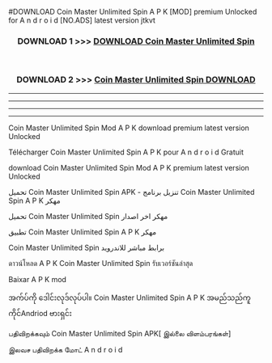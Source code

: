#DOWNLOAD Coin Master Unlimited Spin  A P K [MOD] premium Unlocked for A n d r o i d [NO.ADS] latest version jtkvt



<div align="center">

<h3>DOWNLOAD 1 >>> <a href="https://teeasianyam.web.app?sq=Coin Master Unlimited Spin ">DOWNLOAD Coin Master Unlimited Spin  </a></h3><br>

<h3>DOWNLOAD 2 >>> <a href="https://teeasianyam.web.app?sq=Coin Master Unlimited Spin  ">Coin Master Unlimited Spin   DOWNLOAD </a></h3>

</div>


----------------------------------------------------------

----------------------------------------------------------

----------------------------------------------------------

----------------------------------------------------------


Coin Master Unlimited Spin   Mod A P K download premium latest version Unlocked

Télécharger Coin Master Unlimited Spin   A P K pour A n d r o i d Gratuit

download Coin Master Unlimited Spin   Mod A P K premium latest version Unlocked

تحميل Coin Master Unlimited Spin   APK - تنزيل برنامج Coin Master Unlimited Spin   A P K مهكر

تحميل Coin Master Unlimited Spin   مهكر اخر اصدار

تطبيق Coin Master Unlimited Spin   A P K مهكر

Coin Master Unlimited Spin   برابط مباشر للاندرويد

ดาวน์โหลด A P K Coin Master Unlimited Spin   รับเวอร์ชันล่าสุด

Baixar A P K mod

အက်ပ်ကို ဒေါင်းလုဒ်လုပ်ပါ။ Coin Master Unlimited Spin   A P K အမည်သည်ကူကိုင်Andriod ဗားရှင်း

பதிவிறக்கவும் Coin Master Unlimited Spin   APK[ இல்லை விளம்பரங்கள்] 
 
இலவச பதிவிறக்க மோட் A n d r o i d



